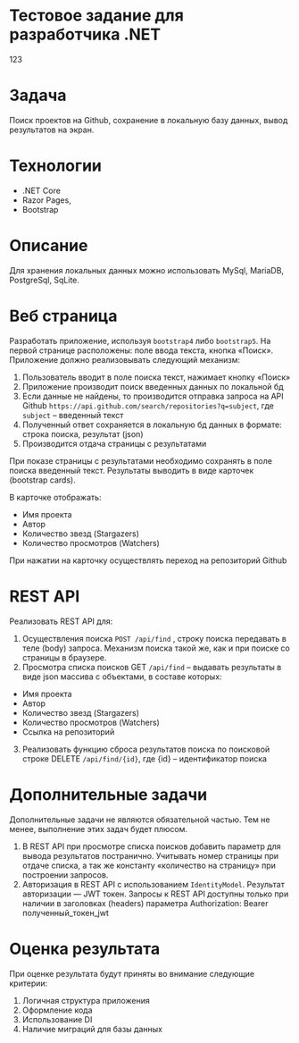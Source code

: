 # Тестовое задание для разработчика .NET
123
# Задача
Поиск проектов на Github, сохранение в локальную базу данных, вывод результатов на экран.

# Технологии
- .NET Core
- Razor Pages,
- Bootstrap

# Описание
Для хранения локальных данных можно использовать MySql, MariaDB, PostgreSql, SqLite.

# Веб страница
Разработать приложение, используя ```bootstrap4``` либо ```bootstrap5```. На первой странице расположены: поле ввода текста, кнопка «Поиск».
Приложение должно реализовывать следующий механизм:

1.	Пользователь вводит в поле поиска текст, нажимает кнопку «Поиск»
2.	Приложение производит поиск введенных данных по локальной бд
3.	Если данные не найдены, то производится отправка запроса на API Github  ```https://api.github.com/search/repositories?q=subject```, где ```subject``` – введенный текст
4.	Полученный ответ сохраняется в локальную бд данных в формате: строка поиска, результат (json)
5.	Производится отдача страницы с результатами

При показе страницы с результатами необходимо сохранять в поле поиска введенный текст.
Результаты выводить в виде карточек (bootstrap cards).

В карточке отображать:

- Имя проекта
- Автор
- Количество звезд (Stargazers)
- Количество просмотров (Watchers)

При нажатии на карточку осуществлять переход на репозиторий Github

# REST API
Реализовать REST API для:
1.	Осуществления поиска ```POST /api/find``` , строку поиска передавать в теле (body) запроса. Механизм поиска такой же, как и при поиске со страницы в браузере.
2.	Просмотра списка поисков GET ```/api/find``` – выдавать результаты в виде json массива с объектами, в составе которых:

- Имя проекта 
- Автор
- Количество звезд (Stargazers)
- Количество просмотров (Watchers)
- Ссылка на репозиторий

3.	Реализовать функцию сброса результатов поиска по поисковой строке DELETE ```/api/find/{id}```, где {id} – идентификатор поиска

# Дополнительные задачи
Дополнительные задачи не являются обязательной частью. Тем не менее, выполнение этих задач будет плюсом.
1.	В REST API при просмотре списка поисков добавить параметр для вывода результатов постранично. Учитывать номер страницы при отдаче списка, а так же константу «количество на страницу» при построении запросов.
2.	Авторизация в REST API c использованием  ```IdentityModel```. Результат авторизации — JWT токен. Запросы к REST API доступны только при наличии в заголовках (headers) параметра Authorization: Bearer полученный_токен_jwt

# Оценка результата
При оценке результата будут приняты во внимание следующие критерии:
1.	Логичная структура приложения
2.	Оформление кода
3.	Использование DI
4.	Наличие миграций для базы данных




